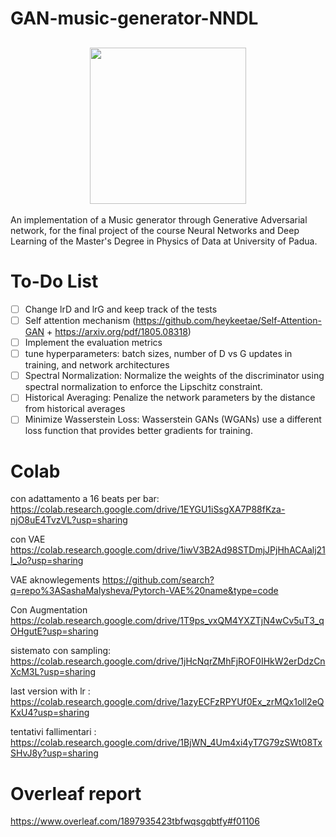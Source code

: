 # GAN-music-generator-NNDL


<h2 align="center">
  <img src="https://i.giphy.com/media/v1.Y2lkPTc5MGI3NjExdXYyeGl3MzR3aWJydjk4N3dhbXU4anViaXFvOTh4ODlxYjA1aHJ1eSZlcD12MV9pbnRlcm5hbF9naWZfYnlfaWQmY3Q9Zw/tqfS3mgQU28ko/giphy.gif", width="250">
</h2>


An implementation of a Music generator through Generative Adversarial network, for the final project of the course Neural Networks and Deep Learning of the Master's Degree in Physics of Data at University of Padua.    

# To-Do List
- [ ] Change lrD and lrG and keep track of the tests
- [ ] Self attention mechanism (https://github.com/heykeetae/Self-Attention-GAN + https://arxiv.org/pdf/1805.08318)
- [ ] Implement the evaluation metrics
- [ ] tune hyperparameters: batch sizes, number of D vs G updates in training, and network architectures
- [ ] Spectral Normalization: Normalize the weights of the discriminator using spectral normalization to enforce the Lipschitz constraint.
- [ ] Historical Averaging: Penalize the network parameters by the distance from historical averages
- [ ] Minimize Wasserstein Loss: Wasserstein GANs (WGANs) use a different loss function that provides better gradients for training.

# Colab
con adattamento a 16 beats per bar: https://colab.research.google.com/drive/1EYGU1iSsgXA7P88fKza-njO8uE4TvzVL?usp=sharing

con VAE 
https://colab.research.google.com/drive/1iwV3B2Ad98STDmjJPjHhACAalj21I_Jo?usp=sharing

VAE aknowlegements
https://github.com/search?q=repo%3ASashaMalysheva/Pytorch-VAE%20name&type=code

Con Augmentation    
https://colab.research.google.com/drive/1T9ps_vxQM4YXZTjN4wCv5uT3_qOHgutE?usp=sharing

sistemato con sampling: https://colab.research.google.com/drive/1jHcNqrZMhFjROF0IHkW2erDdzCnXcM3L?usp=sharing

last version with lr : https://colab.research.google.com/drive/1azyECFzRPYUf0Ex_zrMQx1oll2eQKxU4?usp=sharing    

tentativi fallimentari : https://colab.research.google.com/drive/1BjWN_4Um4xi4yT7G79zSWt08TxSHvJ8y?usp=sharing

# Overleaf report
https://www.overleaf.com/1897935423tbfwqsgqbtfy#f01106
